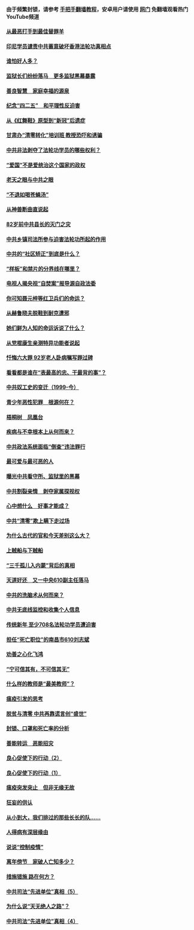 #### 由于频繁封锁，请参考 [手把手翻墙教程](https://github.com/gfw-breaker/guides/wiki/)，安卓用户请使用 [网门](https://github.com/gfw-breaker/nogfw/blob/master/dl.md?t=04281801) 免翻墙观看热门YouTube频道 

#### [从最恶打手到最佳替罪羊](../pages/19/423819.md?t=04281801) 

#### [印尼学员谴责中共蓄意破坏香港法轮功真相点](../pages/19/423902.md?t=04281801) 

#### [谁怕好人多？](../pages/19/423774.md?t=04281801) 

#### [监狱长们纷纷落马　更多监狱黑幕暴露](../pages/19/423787.md?t=04281801) 

#### [善良智慧　家庭幸福的源泉](../pages/19/423632.md?t=04281801) 

#### [纪念“四二五”　和平理性反迫害](../pages/19/423660.md?t=04281801) 

#### [从《红舞鞋》原型到“新冠”后遗症](../pages/19/423509.md?t=04281801) 

#### [甘肃办“清零转化”培训班 教授恐吓和诱骗](../pages/19/423498.md?t=04281801) 

#### [中共非法剥夺了法轮功学员的哪些权利？](../pages/19/423392.md?t=04281801) 

#### [“爱国”不是爱统治这个国家的政权](../pages/19/423029.md?t=04281801) 

#### [老天之眼与中共之眼](../pages/19/423378.md?t=04281801) 

#### [“不退如喝苍蝇汤”](../pages/19/423287.md?t=04281801) 

#### [从神兽断曲直说起](../pages/19/423201.md?t=04281801) 

#### [82岁前中共县长的灭门之灾](../pages/19/423055.md?t=04281801) 

#### [中共乡镇司法所参与迫害法轮功所起的作用](../pages/19/423064.md?t=04281801) 

#### [中共的“社区矫正”到底是什么？](../pages/19/422870.md?t=04281801) 

#### [“样板”和禁片的分界线在哪里？](../pages/19/422704.md?t=04281801) 

#### [电视人揭央视“自焚案”报导源自政法委](../pages/19/422770.md?t=04281801) 

#### [你可知聂元梓等红卫兵们的命运？](../pages/19/422848.md?t=04281801) 

#### [从赫鲁晓夫脱鞋到耐克遭邪](../pages/19/422826.md?t=04281801) 

#### [她们鲜为人知的命运诉说了什么？](../pages/19/422754.md?t=04281801) 

#### [从党棍康生亲测特异功能者说起](../pages/19/422657.md?t=04281801) 

#### [忏悔六大罪 92岁老人卧病嘱写罪过碑](../pages/19/422750.md?t=04281801) 

#### [看看都是谁在“表最高的忠、干最背的事”？](../pages/19/422703.md?t=04281801) 

#### [中共奴工史的变迁（1999-今）](../pages/19/422656.md?t=04281801) 

#### [青少年恶性犯罪　根源何在？](../pages/19/422449.md?t=04281801) 

#### [梧桐树　凤凰台](../pages/19/422442.md?t=04281801) 

#### [疾病与不幸根本上从何而来？](../pages/19/422438.md?t=04281801) 

#### [中共政法系统面临“倒查”违法罪行](../pages/19/422497.md?t=04281801) 

#### [最可爱与最可恶的人](../pages/19/422448.md?t=04281801) 

#### [曝光中共看守所、监狱里的黑幕](../pages/19/422390.md?t=04281801) 

#### [中共割裂亲情　剥夺家属探视权](../pages/19/422364.md?t=04281801) 

#### [心中想什么　好事才能成？](../pages/19/422318.md?t=04281801) 

#### [中共“清零”欺上瞒下走过场](../pages/19/422306.md?t=04281801) 

#### [为什么古代的官和今天差别这么大？](../pages/19/422228.md?t=04281801) 

#### [上贼船与下贼船](../pages/19/422276.md?t=04281801) 

#### [“三千孤儿入内蒙”背后的真相](../pages/19/422229.md?t=04281801) 

#### [天道好还　又一中央610副主任落马](../pages/19/422155.md?t=04281801) 

#### [中共的洗脑术从何而来？](../pages/19/422154.md?t=04281801) 

#### [中共无底线监控和收集个人信息](../pages/19/422039.md?t=04281801) 

#### [传统新年 至少708名法轮功学员遭迫害](../pages/19/421946.md?t=04281801) 

#### [担任“死亡职位”的南昌市610刘志斌](../pages/19/421957.md?t=04281801) 

#### [劝善之心化飞鸿](../pages/19/421164.md?t=04281801) 

#### [“宁可信其有，不可信其无”](../pages/19/421691.md?t=04281801) 

#### [什么样的教师是“最美教师”？](../pages/19/421755.md?t=04281801) 

#### [瘟疫引发的思考](../pages/19/421594.md?t=04281801) 

#### [脱贫与清零 中共再靠谎言创“盛世”](../pages/19/421590.md?t=04281801) 

#### [封锁、口罩和死亡率的分析](../pages/19/421495.md?t=04281801) 

#### [善能转运　恶能招灾](../pages/19/421334.md?t=04281801) 

#### [良心促使下的行动（2）](../pages/19/421361.md?t=04281801) 

#### [良心促使下的行动（1）](../pages/19/421302.md?t=04281801) 

#### [瘟疫突发突止　但非无缘无故](../pages/19/421281.md?t=04281801) 

#### [狂妄的供认](../pages/19/421199.md?t=04281801) 

#### [从小到大，我们排过的那些长长的队……](../pages/19/421243.md?t=04281801) 

#### [人得病有深层缘由](../pages/19/420864.md?t=04281801) 

#### [说说“控制疫情”](../pages/19/420831.md?t=04281801) 

#### [离年傍节　家破人亡知多少？](../pages/19/420563.md?t=04281801) 

#### [措施错施  路在何方？](../pages/19/420076.md?t=04281801) 

#### [中共司法“先进单位”真相（5）](../pages/19/419453.md?t=04281801) 

#### [为什么说“天无绝人之路”？](../pages/19/419618.md?t=04281801) 

#### [中共司法“先进单位”真相（4）](../pages/19/419452.md?t=04281801) 

